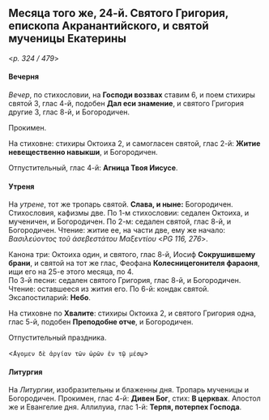 
## Месяца того же, 24-й. Святого Григория, епископа Акранантийского, и святой мученицы Екатерины

<*p. 324 / 479*>

#### Вечерня

*Вечер*, по стихословии, на **Господи воззвах** ставим 6, и поем стихиры святой 3, глас 4-й, подобен 
**Дал еси знамение**, и святого Григория другие 3, глас 8-й, и Богородичен. 

Прокимен. 

На стиховне: стихиры Октоиха 2, и самогласен святой, глас 2-й: **Житие невещественно навыкши**, 
и Богородичен. 

Отпустительный, глас 4-й: **Агница Твоя Иисусе**. 

#### Утреня

На *утрене*, тот же тропарь святой. **Слава, и ныне:** Богородичен. 
Стихословия, кафизмы две. По 1-м стихословии: седален Октоиха, и мученичен, и Богородичен. 
По 2-м: седален святой, глас 8-й, и Богородичен. 
Чтение: житие ее, на части две, ему же начало: *Βασιλεύοντος τοῦ ἀσεβεστάτου Μαξεντίου* <*PG 116, 276*>. 

Канона три: Октоиха один, и святого, глас 8-й, Иосиф **Сокрушившему брани**, и святой на тот же глас, 
Феофана **Колесницегонителя фараоня**, ищи его на 25-е этого месяца, по 4.  
По 3-й песни: седален святого Григория, глас 8-й, и Богородичен. Чтение: оставшееся из жития его. 
По 6-й: кондак святой. 
Эксапостиларий: **Небо**.

На стиховне по **Хвалите**: стихиры Октоиха 2, и святого Григория одна, глас 5-й, подобен **Преподобне отче**, 
и Богородичен. 

Отпустительный праздника. 

<`̓́Αγομεν δὲ ἀργίαν τῶν ὡρῶν ἐν τῷ μέσῳ`>  

#### Литургия 

На *Литургии*, изобразительны и блаженны дня. Тропарь мученицы и Богородичен. 
Прокимен, глас 4-й: **Дивен Бог**, стих: **В церквах**. 
Апостол же и Евангелие дня. 
Аллилуиа, глас 1-й: **Терпя, потерпех Господа**. 
